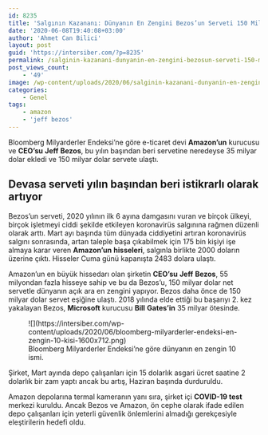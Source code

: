 ```yaml
---
id: 8235
title: 'Salgının Kazananı: Dünyanın En Zengini Bezos’un Serveti 150 Milyar Dolara Ulaştı'
date: '2020-06-08T19:40:08+03:00'
author: 'Ahmet Can Bilici'
layout: post
guid: 'https://intersiber.com/?p=8235'
permalink: /salginin-kazanani-dunyanin-en-zengini-bezosun-serveti-150-milyar-dolara-ulasti/
post_views_count:
    - '49'
image: /wp-content/uploads/2020/06/salginin-kazanani-dunyanin-en-zengini-jeff-bezos-un-serveti-150-milyar-dolara-ulasti.jpeg
categories:
    - Genel
tags:
    - amazon
    - 'jeff bezos'
---
```


Bloomberg Milyarderler Endeksi’ne göre e-ticaret devi **Amazon’un** kurucusu ve **CEO’su** **Jeff** **Bezos**, bu yılın başından beri servetine neredeyse 35 milyar dolar ekledi ve 150 milyar dolar servete ulaştı.

## Devasa serveti yılın başından beri istikrarlı olarak artıyor

Bezos’un serveti, 2020 yılının ilk 6 ayına damgasını vuran ve birçok ülkeyi, birçok işletmeyi ciddi şekilde etkileyen koronavirüs salgınına rağmen düzenli olarak arttı. Mart ayı başında tüm dünyada ciddiyetini artıran koronavirüs salgını sonrasında, artan taleple başa çıkabilmek için 175 bin kişiyi işe almaya karar veren **Amazon’un** **hisseleri**, salgınla birlikte 2000 doların üzerine çıktı. Hisseler Cuma günü kapanışta 2483 dolara ulaştı.

Amazon’un en büyük hissedarı olan şirketin **CEO’su** **Jeff** **Bezos**, 55 milyondan fazla hisseye sahip ve bu da Bezos’u, 150 milyar dolar net servetle dünyanın açık ara en zengini yapıyor. Bezos daha önce de 150 milyar dolar servet eşiğine ulaştı. 2018 yılında elde ettiği bu başarıyı 2. kez yakalayan Bezos, **Microsoft** kurucusu **Bill** **Gates’in** 35 milyar ötesinde.

<figure class="wp-block-image size-large">![](https://intersiber.com/wp-content/uploads/2020/06/bloomberg-milyarderler-endeksi-en-zengin-10-kisi-1600x712.png)<figcaption>Bloomberg Milyarderler Endeksi’ne göre dünyanın en zengin 10 ismi.</figcaption></figure>Şirket, Mart ayında depo çalışanları için 15 dolarlık asgari ücret saatine 2 dolarlık bir zam yaptı ancak bu artış, Haziran başında durduruldu.

Amazon depolarına termal kameranın yanı sıra, şirket içi **COVID-19 test** merkezi kuruldu. Ancak Bezos ve Amazon, ön cephe olarak ifade edilen depo çalışanları için yeterli güvenlik önlemlerini almadığı gerekçesiyle eleştirilerin hedefi oldu.